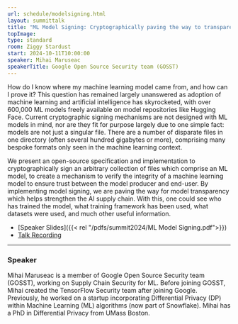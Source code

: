 ```yaml
---
url: schedule/modelsigning.html
layout: summittalk
title: "ML Model Signing: Cryptographically paving the way to transparency in machine learning models"
topImage:
type: standard
room: Ziggy Stardust
start: 2024-10-11T10:00:00
speaker: Mihai Maruseac
speakerTitle: Google Open Source Security team (GOSST)
---
```


<div class="font-google font-medium">

How do I know where my machine learning model came from, and how can I prove it? This question has remained largely unanswered as adoption of machine learning and artificial intelligence has skyrocketed, with over 600,000 ML models freely available on model repositories like Hugging Face. Current cryptographic signing mechanisms are not designed with ML models in mind, nor are they fit for purpose largely due to one simple fact: models are not just a singular file. There are a number of disparate files in one directory (often several hundred gigabytes or more), comprising many bespoke formats only seen in the machine learning context.

We present an open-source specification and implementation to cryptographically sign an arbitrary collection of files which comprise an ML model, to create a mechanism to verify the integrity of a machine learning model to ensure trust between the model producer and end-user. By implementing model signing, we are paving the way for model transparency which helps strengthen the AI supply chain. With this, one could see who has trained the model, what training framework has been used, what datasets were used, and much other useful information.

* [Speaker Slides]({{< rel "/pdfs/summit2024/ML Model Signing.pdf">}})
* [Talk Recording](https://youtu.be/QHOzEkw_9d4?si=Sc0p3IL6Uty861C2)

---

### Speaker

Mihai Maruseac is a member of Google Open Source Security team (GOSST), working on Supply Chain Security for ML. Before joining GOSST, Mihai created the TensorFlow Security team after joining Google. Previously, he worked on a startup incorporating Differential Privacy (DP) within Machine Learning (ML) algorithms (now part of Snowflake). Mihai has a PhD in Differential Privacy from UMass Boston.